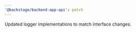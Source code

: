 ```yaml
---
'@backstage/backend-app-api': patch
---
```


Updated logger implementations to match interface changes.
